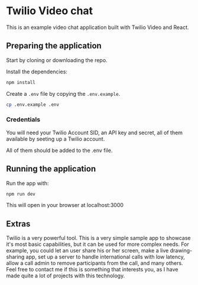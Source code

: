 # Twilio Video chat

This is an example video chat application built with Twilio Video and React. 

## Preparing the application

Start by cloning or downloading the repo. 

Install the dependencies:

```bash
npm install
```

Create a `.env` file by copying the `.env.example`.

```bash
cp .env.example .env
```

### Credentials

You will need your Twilio Account SID, an API key and secret, all of them available by seeting up a Twilio account. 

All of them should be added to the .env file.

## Running the application

Run the app with:

```bash
npm run dev
```

This will open in your browser at localhost:3000

## Extras

Twilio is a very powerful tool. This is a very simple sample app to showcase it's most basic capabilities, but it can be used for more complex needs. For example, you could let an user share his or her screen, make a live drawing-sharing app, set up a server to handle international calls with low latency, allow a call admin to remove participants from the call, and many others. Feel free to contact me if this is something that interests you, as I have made quite a lot of projects with this technology.  


